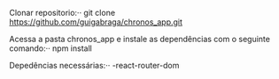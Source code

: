 Clonar repositorio:··
git clone https://github.com/guigabraga/chronos_app.git


Acessa a pasta chronos_app e instale as dependências com o seguinte comando:··
npm install


Depedências necessárias:··
-react-router-dom
